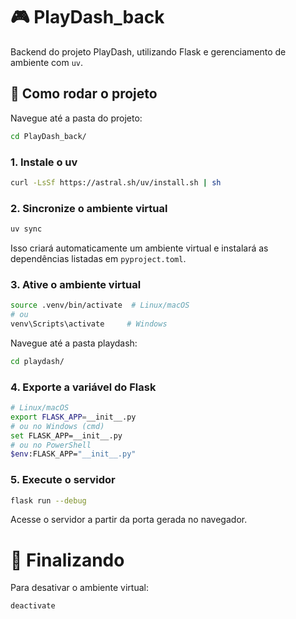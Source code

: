# 🎮 PlayDash_back

Backend do projeto PlayDash, utilizando Flask e gerenciamento de ambiente com `uv`.

## 🚀 Como rodar o projeto

Navegue até a pasta do projeto: 
```bash
cd PlayDash_back/
```

### 1. Instale o uv

```bash
curl -LsSf https://astral.sh/uv/install.sh | sh
```

### 2. Sincronize o ambiente virtual

```bash
uv sync
```
Isso criará automaticamente um ambiente virtual e instalará as dependências listadas em `pyproject.toml`.

### 3. Ative o ambiente virtual

```bash
source .venv/bin/activate  # Linux/macOS
# ou
venv\Scripts\activate     # Windows
```

Navegue até a pasta playdash: 
```bash
cd playdash/
```

### 4. Exporte a variável do Flask

```bash
# Linux/macOS
export FLASK_APP=__init__.py     
# ou no Windows (cmd)
set FLASK_APP=__init__.py
# ou no PowerShell
$env:FLASK_APP="__init__.py"
```

### 5. Execute o servidor

```bash
flask run --debug
```
Acesse o servidor a partir da porta gerada no navegador.

# 🧹 Finalizando

Para desativar o ambiente virtual:
```bash
deactivate
```